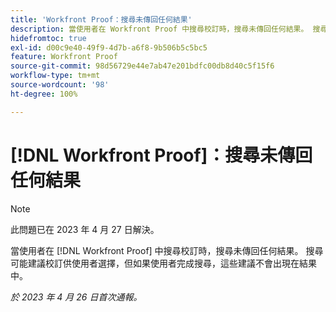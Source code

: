 ```yaml
---
title: 'Workfront Proof：搜尋未傳回任何結果'
description: 當使用者在 Workfront Proof 中搜尋校訂時，搜尋未傳回任何結果。 搜尋可能建議校訂供使用者選擇，但如果使用者完成搜尋，這些建議不會出現在結果中。
hidefromtoc: true
exl-id: d00c9e40-49f9-4d7b-a6f8-9b506b5c5bc5
feature: Workfront Proof
source-git-commit: 98d56729e44e7ab47e201bdfc00db8d40c5f15f6
workflow-type: tm+mt
source-wordcount: '98'
ht-degree: 100%

---
```


# [!DNL Workfront Proof]：搜尋未傳回任何結果

>[!NOTE]
>
>此問題已在 2023 年 4 月 27 日解決。

當使用者在 [!DNL Workfront Proof] 中搜尋校訂時，搜尋未傳回任何結果。 搜尋可能建議校訂供使用者選擇，但如果使用者完成搜尋，這些建議不會出現在結果中。

_於 2023 年 4 月 26 日首次通報。_
